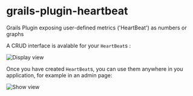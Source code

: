 # grails-plugin-heartbeat

Grails Plugin exposing user-defined metrics ('HeartBeat') as numbers or graphs


A CRUD interface is avalable for your `HeartBeat`s :

![Display view](https://raw.githubusercontent.com/igorrosenberg/grails-plugin-heartbeat/documentation/display.png)

Once you have created `HeartBeat`s, you can use them anywhere in you application, for example in an admin page: 

![Show view](https://raw.githubusercontent.com/igorrosenberg/grails-plugin-heartbeat/documentation/show.png)

